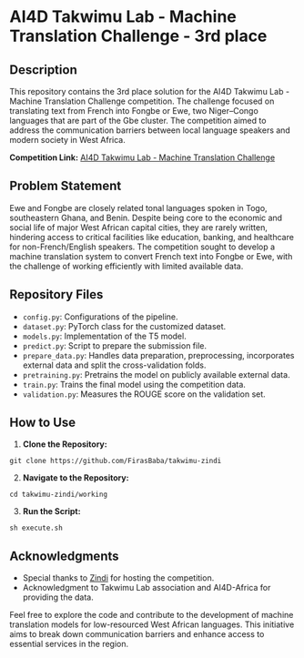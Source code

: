 # AI4D Takwimu Lab - Machine Translation Challenge - 3rd place

## Description
This repository contains the 3rd place solution for the AI4D Takwimu Lab - Machine Translation Challenge competition. The challenge focused on translating text from French into Fongbe or Ewe, two Niger–Congo languages that are part of the Gbe cluster. The competition aimed to address the communication barriers between local language speakers and modern society in West Africa.

**Competition Link:** [AI4D Takwimu Lab - Machine Translation Challenge](https://zindi.africa/competitions/ai4d-takwimu-lab-machine-translation-challenge)

## Problem Statement
Ewe and Fongbe are closely related tonal languages spoken in Togo, southeastern Ghana, and Benin. Despite being core to the economic and social life of major West African capital cities, they are rarely written, hindering access to critical facilities like education, banking, and healthcare for non-French/English speakers. The competition sought to develop a machine translation system to convert French text into Fongbe or Ewe, with the challenge of working efficiently with limited available data.

## Repository Files
- `config.py`: Configurations of the pipeline.
- `dataset.py`: PyTorch class for the customized dataset.
- `models.py`: Implementation of the T5 model.
- `predict.py`: Script to prepare the submission file.
- `prepare_data.py`: Handles data preparation, preprocessing, incorporates external data and split the cross-validation folds.
- `pretraining.py`: Pretrains the model on publicly available external data.
- `train.py`: Trains the final model using the competition data.
- `validation.py`: Measures the ROUGE score on the validation set.

## How to Use
1. **Clone the Repository:**
```
git clone https://github.com/FirasBaba/takwimu-zindi
```
2. **Navigate to the Repository:**
```
cd takwimu-zindi/working
```
3. **Run the Script:**
```
sh execute.sh
```

## Acknowledgments
- Special thanks to [Zindi](https://zindi.africa/) for hosting the competition.
- Acknowledgment to Takwimu Lab association and AI4D-Africa for providing the data.

Feel free to explore the code and contribute to the development of machine translation models for low-resourced West African languages. This initiative aims to break down communication barriers and enhance access to essential services in the region.
